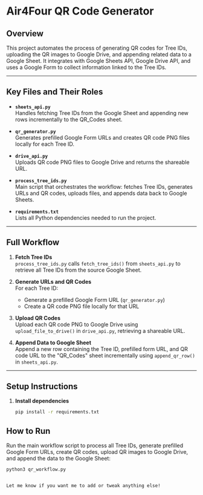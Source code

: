 # Air4Four QR Code Generator

## Overview

This project automates the process of generating QR codes for Tree IDs, uploading the QR images to Google Drive, and appending related data to a Google Sheet. It integrates with Google Sheets API, Google Drive API, and uses a Google Form to collect information linked to the Tree IDs.

---

## Key Files and Their Roles

- **`sheets_api.py`**  
  Handles fetching Tree IDs from the Google Sheet and appending new rows incrementally to the QR_Codes sheet.

- **`qr_generator.py`**  
  Generates prefilled Google Form URLs and creates QR code PNG files locally for each Tree ID.

- **`drive_api.py`**  
  Uploads QR code PNG files to Google Drive and returns the shareable URL.

- **`process_tree_ids.py`**  
  Main script that orchestrates the workflow: fetches Tree IDs, generates URLs and QR codes, uploads files, and appends data back to Google Sheets.

- **`requirements.txt`**  
  Lists all Python dependencies needed to run the project.

---

## Full Workflow

1. **Fetch Tree IDs**  
   `process_tree_ids.py` calls `fetch_tree_ids()` from `sheets_api.py` to retrieve all Tree IDs from the source Google Sheet.

2. **Generate URLs and QR Codes**  
   For each Tree ID:  
   - Generate a prefilled Google Form URL (`qr_generator.py`)  
   - Create a QR code PNG file locally for that URL

3. **Upload QR Codes**  
   Upload each QR code PNG to Google Drive using `upload_file_to_drive()` in `drive_api.py`, retrieving a shareable URL.

4. **Append Data to Google Sheet**  
   Append a new row containing the Tree ID, prefilled form URL, and QR code URL to the "QR_Codes" sheet incrementally using `append_qr_row()` in `sheets_api.py`.

---

## Setup Instructions

1. **Install dependencies**  
   ```bash
   pip install -r requirements.txt

## How to Run

Run the main workflow script to process all Tree IDs, generate prefilled Google Form URLs, create QR codes, upload QR images to Google Drive, and append the data to the Google Sheet:

```bash
python3 qr_workflow.py


Let me know if you want me to add or tweak anything else!
